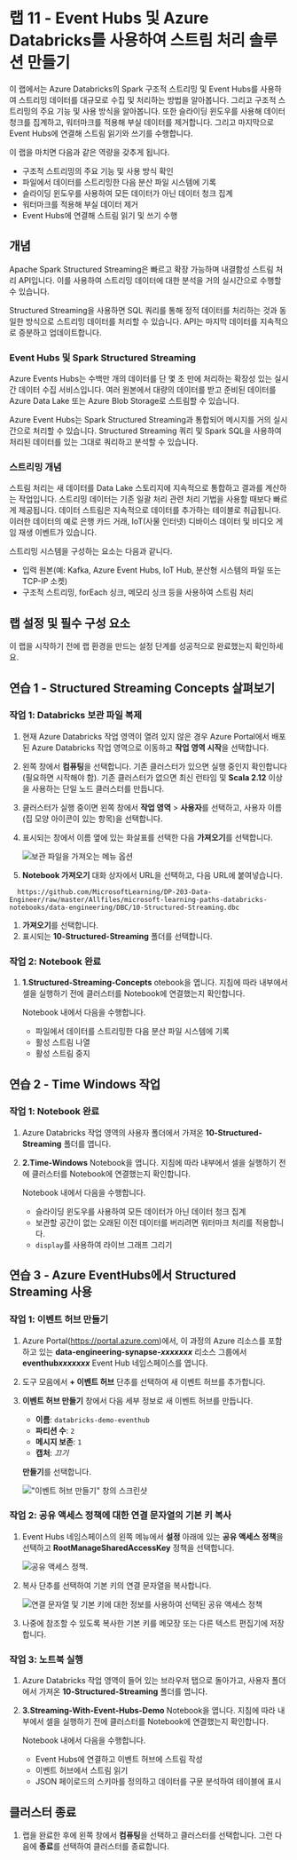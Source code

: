 ﻿---
lab:
    title: 'Event Hubs 및 Azure Databricks를 사용하여 스트림 처리 솔루션 만들기'
    module: '모듈 11'
---

# 랩 11 - Event Hubs 및 Azure Databricks를 사용하여 스트림 처리 솔루션 만들기

이 랩에서는 Azure Databricks의 Spark 구조적 스트리밍 및 Event Hubs를 사용하여 스트리밍 데이터를 대규모로 수집 및 처리하는 방법을 알아봅니다. 그리고 구조적 스트리밍의 주요 기능 및 사용 방식을 알아봅니다. 또한 슬라이딩 윈도우를 사용해 데이터 청크를 집계하고, 워터마크를 적용해 부실 데이터를 제거합니다. 그리고 마지막으로 Event Hubs에 연결해 스트림 읽기와 쓰기를 수행합니다.

이 랩을 마치면 다음과 같은 역량을 갖추게 됩니다.

- 구조적 스트리밍의 주요 기능 및 사용 방식 확인
- 파일에서 데이터를 스트리밍한 다음 분산 파일 시스템에 기록
- 슬라이딩 윈도우를 사용하여 모든 데이터가 아닌 데이터 청크 집계
- 워터마크를 적용해 부실 데이터 제거
- Event Hubs에 연결해 스트림 읽기 및 쓰기 수행

## 개념

Apache Spark Structured Streaming은 빠르고 확장 가능하며 내결함성 스트림 처리 API입니다. 이를 사용하여 스트리밍 데이터에 대한 분석을 거의 실시간으로 수행할 수 있습니다.

Structured Streaming을 사용하면 SQL 쿼리를 통해 정적 데이터를 처리하는 것과 동일한 방식으로 스트리밍 데이터를 처리할 수 있습니다. API는 마지막 데이터를 지속적으로 증분하고 업데이트합니다.

### Event Hubs 및 Spark Structured Streaming

Azure Events Hubs는 수백만 개의 데이터를 단 몇 초 만에 처리하는 확장성 있는 실시간 데이터 수집 서비스입니다. 여러 원본에서 대량의 데이터를 받고 준비된 데이터를 Azure Data Lake 또는 Azure Blob Storage로 스트림할 수 있습니다.

Azure Event Hubs는 Spark Structured Streaming과 통합되어 메시지를 거의 실시간으로 처리할 수 있습니다. Structured Streaming 쿼리 및 Spark SQL을 사용하여 처리된 데이터를 있는 그대로 쿼리하고 분석할 수 있습니다.

### 스트리밍 개념

스트림 처리는 새 데이터를 Data Lake 스토리지에 지속적으로 통합하고 결과를 계산하는 작업입니다. 스트리밍 데이터는 기존 일괄 처리 관련 처리 기법을 사용할 때보다 빠르게 제공됩니다. 데이터 스트림은 지속적으로 데이터를 추가하는 테이블로 취급됩니다. 이러한 데이터의 예로 은행 카드 거래, IoT(사물 인터넷) 디바이스 데이터 및 비디오 게임 재생 이벤트가 있습니다.

스트리밍 시스템을 구성하는 요소는 다음과 같니다.

- 입력 원본(예: Kafka, Azure Event Hubs, IoT Hub, 분산형 시스템의 파일 또는 TCP-IP 소켓)
- 구조적 스트리밍, forEach 싱크, 메모리 싱크 등을 사용하여 스트림 처리

## 랩 설정 및 필수 구성 요소

이 랩을 시작하기 전에 랩 환경을 만드는 설정 단계를 성공적으로 완료했는지 확인하세요.

## 연습 1 - Structured Streaming Concepts 살펴보기

### 작업 1: Databricks 보관 파일 복제

1. 현재 Azure Databricks 작업 영역이 열려 있지 않은 경우 Azure Portal에서 배포된 Azure Databricks 작업 영역으로 이동하고 **작업 영역 시작**을 선택합니다.
1. 왼쪽 창에서 **컴퓨팅**을 선택합니다. 기존 클러스터가 있으면 실행 중인지 확인합니다(필요하면 시작해야 함). 기존 클러스터가 없으면 최신 런타임 및 **Scala 2.12** 이상을 사용하는 단일 노드 클러스터를 만듭니다.
1. 클러스터가 실행 중이면 왼쪽 창에서 **작업 영역** > **사용자**를 선택하고, 사용자 이름(집 모양 아이콘이 있는 항목)을 선택합니다.
1. 표시되는 창에서 이름 옆에 있는 화살표를 선택한 다음 **가져오기**를 선택합니다.

    ![보관 파일을 가져오는 메뉴 옵션](images//import-archive.png)

1. **Notebook 가져오기** 대화 상자에서 URL을 선택하고, 다음 URL에 붙여넣습니다.

 ```
   https://github.com/MicrosoftLearning/DP-203-Data-Engineer/raw/master/Allfiles/microsoft-learning-paths-databricks-notebooks/data-engineering/DBC/10-Structured-Streaming.dbc
 ```

1. **가져오기**를 선택합니다.
1. 표시되는 **10-Structured-Streaming** 폴더를 선택합니다.

### 작업 2: Notebook 완료

1. **1.Structured-Streaming-Concepts** otebook을 엽니다. 지침에 따라 내부에서 셀을 실행하기 전에 클러스터를 Notebook에 연결했는지 확인합니다.

   Notebook 내에서 다음을 수행합니다.

   - 파일에서 데이터를 스트리밍한 다음 분산 파일 시스템에 기록
   - 활성 스트림 나열
   - 활성 스트림 중지

## 연습 2 - Time Windows 작업

### 작업 1: Notebook 완료

1. Azure Databricks 작업 영역의 사용자 폴더에서 가져온 **10-Structured-Streaming** 폴더를 엽니다.

2. **2.Time-Windows** Notebook을 엽니다. 지침에 따라 내부에서 셀을 실행하기 전에 클러스터를 Notebook에 연결했는지 확인합니다.

   Notebook 내에서 다음을 수행합니다.

   - 슬라이딩 윈도우를 사용하여 모든 데이터가 아닌 데이터 청크 집계
   - 보관할 공간이 없는 오래된 이전 데이터를 버리려면 워터마크 처리를 적용합니다.
   - `display`를 사용하여 라이브 그래프 그리기

## 연습 3 - Azure EventHubs에서 Structured Streaming 사용

### 작업 1: 이벤트 허브 만들기

1. Azure Portal(<https://portal.azure.com>)에서, 이 과정의 Azure 리소스를 포함하고 있는 **data-engineering-synapse-*xxxxxxx*** 리소스 그룹에서 **eventhub*xxxxxxx*** Event Hub 네임스페이스를 엽니다.
2. 도구 모음에서 **+ 이벤트 허브** 단추를 선택하여 새 이벤트 허브를 추가합니다.
3. **이벤트 허브 만들기** 창에서 다음 세부 정보로 새 이벤트 허브를 만듭니다.

   - **이름**: `databricks-demo-eventhub`
   - **파티션 수**: `2`
   - **메시지 보존**: `1`
   - **캡처**: *끄기*

   **만들기**를 선택합니다.

   !["이벤트 허브 만들기" 창의 스크린샷](images//create-event-hub-pane.png "Create Event Hub")

### 작업 2: 공유 액세스 정책에 대한 연결 문자열의 기본 키 복사

1. Event Hubs 네임스페이스의 왼쪽 메뉴에서 **설정** 아래에 있는 **공유 액세스 정책**을 선택하고 **RootManageSharedAccessKey** 정책을 선택합니다.

   ![공유 액세스 정책.](images//shared-access-policies.png "Shared access policies")

2. 복사 단추를 선택하여 기본 키의 연결 문자열을 복사합니다.

   ![연결 문자열 및 기본 키에 대한 정보를 사용하여 선택된 공유 액세스 정책](images//copy-connection-string.png "Connection string--primary key")

3. 나중에 참조할 수 있도록 복사한 기본 키를 메모장 또는 다른 텍스트 편집기에 저장합니다.

### 작업 3: 노트북 실행

1. Azure Databricks 작업 영역이 들어 있는 브라우저 탭으로 돌아가고, 사용자 폴더에서 가져온 **10-Structured-Streaming** 폴더를 엽니다.

2. **3.Streaming-With-Event-Hubs-Demo** Notebook을 엽니다. 지침에 따라 내부에서 셀을 실행하기 전에 클러스터를 Notebook에 연결했는지 확인합니다.

   Notebook 내에서 다음을 수행합니다.

   - Event Hubs에 연결하고 이벤트 허브에 스트림 작성
   - 이벤트 허브에서 스트림 읽기
   - JSON 페이로드의 스키마를 정의하고 데이터를 구문 분석하여 테이블에 표시

## 클러스터 종료

1. 랩을 완료한 후에 왼쪽 창에서 **컴퓨팅**을 선택하고 클러스터를 선택합니다. 그런 다음에 **종료**를 선택하여 클러스터를 종료합니다.
